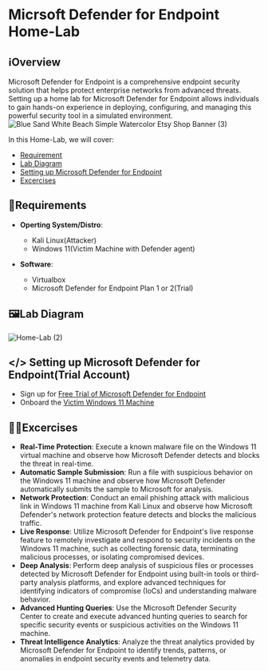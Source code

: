 # Micrsoft Defender for Endpoint Home-Lab

## ℹ️Overview

Microsoft Defender for Endpoint is a comprehensive endpoint security solution that helps protect enterprise networks from advanced threats. Setting up a home lab for Microsoft Defender for Endpoint allows individuals to gain hands-on experience in deploying, configuring, and managing this powerful security tool in a simulated environment. 
![Blue Sand White Beach Simple Watercolor Etsy Shop Banner (3)](https://github.com/0xrajneesh/Home-Lab/assets/40385860/81d6814b-f4f6-456b-a2c8-86b0fea1422a)

In this Home-Lab, we will cover:
- [Requirement](https://github.com/0xrajneesh/Microsoft-Defender-EDR-Home-Lab?tab=readme-ov-file#requirements)
- [Lab Diagram](https://github.com/0xrajneesh/Microsoft-Defender-EDR-Home-Lab?tab=readme-ov-file#%EF%B8%8Flab-diagram)
- [Setting up Microsoft Defender for Endpoint](https://github.com/0xrajneesh/Microsoft-Defender-EDR-Home-Lab?tab=readme-ov-file#-setting-up-microsoft-defender-for-endpointtrial-account)
- [Excercises](https://github.com/0xrajneesh/Microsoft-Defender-EDR-Home-Lab?tab=readme-ov-file#excercises)


## 🧮Requirements

- **Operting System/Distro**:
  - Kali Linux(Attacker)
  - Windows 11(Victim Machine with Defender agent)

- **Software**:
  - Virtualbox
  - Microsoft Defender for Endpoint Plan 1 or 2(Trial)

## 🖼️Lab Diagram

![Home-Lab (2)](https://github.com/0xrajneesh/Home-Lab/assets/40385860/72f98f83-efc4-4820-a405-afd3f1bbdfd0)


## </> Setting up Microsoft Defender for Endpoint(Trial Account)

- Sign up for [Free Trial of Microsoft Defender for Endpoint](https://signup.microsoft.com/create-account/signup?products=7f379fee-c4f9-4278-b0a1-e4c8c2fcdf7e&ru=https://aka.ms/MDEp2OpenTrial?ocid=docs-wdatp-exposedapis-abovefoldlink)  
- Onboard the [Victim Windows 11 Machine](https://www.youtube.com/watch?v=ROyaVuqtBrE&list=PL3ZTgFEc7LysX3dP-2WrxCSjOfz2uymRW&index=5)



## 🧑‍💻Excercises
- **Real-Time Protection**: Execute a known malware file on the Windows 11 virtual machine and observe how Microsoft Defender detects and blocks the threat in real-time.
- **Automatic Sample Submission**: Run a file with suspicious behavior on the Windows 11 machine and observe how Microsoft Defender automatically submits the sample to Microsoft for analysis.
- **Network Protection**: Conduct an email phishing attack with malicious link in Windows 11 machine from Kali Linux and observe how Microsoft Defender's network protection feature detects and blocks the malicious traffic.
- **Live Response**: Utilize Microsoft Defender for Endpoint's live response feature to remotely investigate and respond to security incidents on the Windows 11 machine, such as collecting forensic data, terminating malicious processes, or isolating compromised devices.
- **Deep Analysis**: Perform deep analysis of suspicious files or processes detected by Microsoft Defender for Endpoint using built-in tools or third-party analysis platforms, and explore advanced techniques for identifying indicators of compromise (IoCs) and understanding malware behavior.
- **Advanced Hunting Queries**: Use the Microsoft Defender Security Center to create and execute advanced hunting queries to search for specific security events or suspicious activities on the Windows 11 machine.
- **Threat Intelligence Analytics**: Analyze the threat analytics provided by Microsoft Defender for Endpoint to identify trends, patterns, or anomalies in endpoint security events and telemetry data.  



